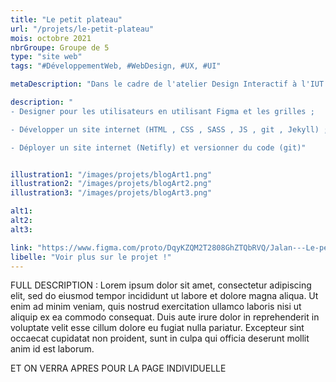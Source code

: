 ```yaml
---
title: "Le petit plateau"
url: "/projets/le-petit-plateau"
mois: octobre 2021
nbrGroupe: Groupe de 5
type: "site web"
tags: "#DéveloppementWeb, #WebDesign, #UX, #UI"

metaDescription: "Dans le cadre de l'atelier Design Interactif à l'IUT Bordeaux Montaigne, par équipe de 5, nous devions proposer une refonte d'un site web existant. Nous avons choisi le site https://lepetitplateau.weebly.com/, compagnie de théâtre."

description: "
- Designer pour les utilisateurs en utilisant Figma et les grilles ; 

- Développer un site internet (HTML , CSS , SASS , JS , git , Jekyll) ; 

- Déployer un site internet (Netifly) et versionner du code (git)"


illustration1: "/images/projets/blogArt1.png"
illustration2: "/images/projets/blogArt2.png"
illustration3: "/images/projets/blogArt3.png"

alt1: 
alt2: 
alt3: 

link: "https://www.figma.com/proto/DqyKZQM2T2808GhZTQbRVQ/Jalan---Le-petit-plateau?kind=&node-id=504%3A282&page-id=416%3A2&scaling=contain&show-proto-sidebar=1&starting-point-node-id=504%3A282&viewport=241%2C48%2C0.17"
libelle: "Voir plus sur le projet !"
---
```


FULL DESCRIPTION : Lorem ipsum dolor sit amet, consectetur adipiscing elit, sed do eiusmod tempor incididunt ut labore et dolore magna aliqua. Ut enim ad minim veniam, quis nostrud exercitation ullamco laboris nisi ut aliquip ex ea commodo consequat. Duis aute irure dolor in reprehenderit in voluptate velit esse cillum dolore eu fugiat nulla pariatur. Excepteur sint occaecat cupidatat non proident, sunt in culpa qui officia deserunt mollit anim id est laborum.


ET ON VERRA APRES POUR LA PAGE INDIVIDUELLE
